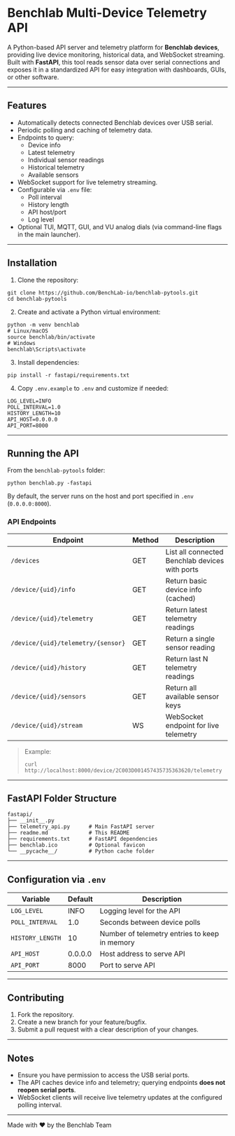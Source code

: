 # Benchlab Multi-Device Telemetry API

A Python-based API server and telemetry platform for **Benchlab devices**, providing live device monitoring, historical data, and WebSocket streaming. Built with **FastAPI**, this tool reads sensor data over serial connections and exposes it in a standardized API for easy integration with dashboards, GUIs, or other software.

---

## Features

- Automatically detects connected Benchlab devices over USB serial.
- Periodic polling and caching of telemetry data.
- Endpoints to query:
  - Device info
  - Latest telemetry
  - Individual sensor readings
  - Historical telemetry
  - Available sensors
- WebSocket support for live telemetry streaming.
- Configurable via `.env` file:
  - Poll interval
  - History length
  - API host/port
  - Log level
- Optional TUI, MQTT, GUI, and VU analog dials (via command-line flags in the main launcher).

---

## Installation

1. Clone the repository:

```
git clone https://github.com/BenchLab-io/benchlab-pytools.git
cd benchlab-pytools
```

2. Create and activate a Python virtual environment:

```
python -m venv benchlab
# Linux/macOS
source benchlab/bin/activate
# Windows
benchlab\Scripts\activate
```

3. Install dependencies:

```
pip install -r fastapi/requirements.txt
```

4. Copy `.env.example` to `.env` and customize if needed:

```
LOG_LEVEL=INFO
POLL_INTERVAL=1.0
HISTORY_LENGTH=10
API_HOST=0.0.0.0
API_PORT=8000
```

---

## Running the API

From the `benchlab-pytools` folder:

```
python benchlab.py -fastapi
```

By default, the server runs on the host and port specified in `.env` (`0.0.0.0:8000`).

### API Endpoints

| Endpoint | Method | Description |
|----------|--------|-------------|
| `/devices` | GET | List all connected Benchlab devices with ports |
| `/device/{uid}/info` | GET | Return basic device info (cached) |
| `/device/{uid}/telemetry` | GET | Return latest telemetry readings |
| `/device/{uid}/telemetry/{sensor}` | GET | Return a single sensor reading |
| `/device/{uid}/history` | GET | Return last N telemetry readings |
| `/device/{uid}/sensors` | GET | Return all available sensor keys |
| `/device/{uid}/stream` | WS | WebSocket endpoint for live telemetry |

> Example:
>
> ```
> curl http://localhost:8000/device/2C003D001457435735363620/telemetry
> ```

---

## FastAPI Folder Structure

```
fastapi/
├── __init__.py
├── telemetry_api.py      # Main FastAPI server
├── readme.md             # This README
├── requirements.txt      # FastAPI dependencies
├── benchlab.ico          # Optional favicon
└── __pycache__/          # Python cache folder
```

---

## Configuration via `.env`

| Variable | Default | Description |
|----------|---------|-------------|
| `LOG_LEVEL` | INFO | Logging level for the API |
| `POLL_INTERVAL` | 1.0 | Seconds between device polls |
| `HISTORY_LENGTH` | 10 | Number of telemetry entries to keep in memory |
| `API_HOST` | 0.0.0.0 | Host address to serve API |
| `API_PORT` | 8000 | Port to serve API |

---

## Contributing

1. Fork the repository.
2. Create a new branch for your feature/bugfix.
3. Submit a pull request with a clear description of your changes.

---

## Notes

- Ensure you have permission to access the USB serial ports.
- The API caches device info and telemetry; querying endpoints **does not reopen serial ports**.
- WebSocket clients will receive live telemetry updates at the configured polling interval.

---

Made with ❤️ by the Benchlab Team
